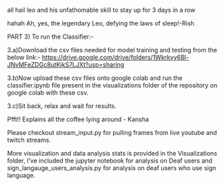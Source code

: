 all hail leo and his unfathomable skill to stay up for 3 days in a row

hahah Ah, yes, the legendary Leo, defying the laws of sleep!-Rish




PART 3) To run the Classifier:-

3.a)Download the csv files needed for model training and testing from the below link:- 
https://drive.google.com/drive/folders/1Wkrkvy6Bl-JNvMFeZDGc8utKjkS7LJXt?usp=sharing

3.b)Now upload these csv files onto google colab and run the classifier.ipynb file present in the visualizations folder of the repository on google colab with these csv.

3.c)Sit back, relax and wait for results.

Pfft!! Explains all the coffee lying around - Kansha

Please checkout stream_input.py for pulling frames from live  youtube and twitch streams.

More visualization and data analysis stats is provided in the Visualizations folder, I've included the jupyter notebook for analysis on Deaf users and sign_langauge_users_analysis.py for analysis on deaf users  who use sign language.
